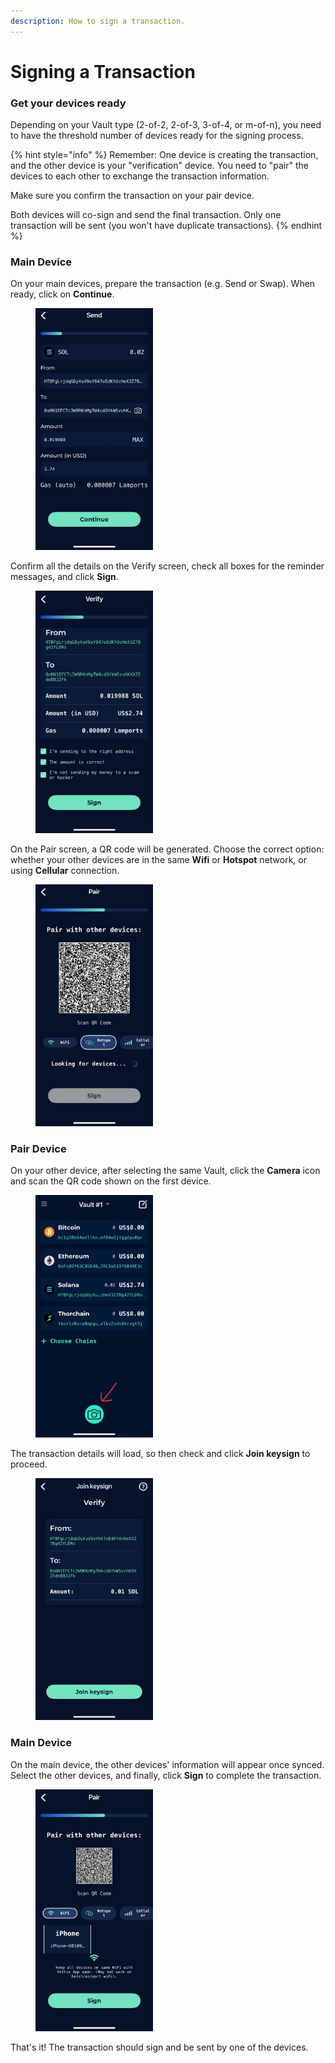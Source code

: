 ```yaml
---
description: How to sign a transaction.
---
```


# Signing a Transaction

### Get your devices ready

Depending on your Vault type (2-of-2, 2-of-3, 3-of-4, or m-of-n), you need to have the threshold number of devices ready for the signing process.

{% hint style="info" %}
Remember: One device is creating the transaction, and the other device is your "verification" device. You need to "pair" the devices to each other to exchange the transaction information.

Make sure you confirm the transaction on your pair device.

Both devices will co-sign and send the final transaction. Only one transaction will be sent (you won't have duplicate transactions).
{% endhint %}

### Main Device

On your main devices, prepare the transaction (e.g. Send or Swap). When ready, click on **Continue**.

<figure><img src="../.gitbook/assets/SignTx-1.jpeg" alt="" width="188"><figcaption></figcaption></figure>

Confirm all the details on the Verify screen, check all boxes for the reminder messages, and click **Sign**.

<figure><img src="../.gitbook/assets/SignTx-2.jpeg" alt="" width="188"><figcaption></figcaption></figure>

On the Pair screen, a QR code will be generated. Choose the correct option: whether your other devices are in the same **Wifi** or **Hotspot** network, or using **Cellular** connection.

<figure><img src="../.gitbook/assets/SignTx-3.jpeg" alt="" width="188"><figcaption></figcaption></figure>

### Pair Device

On your other device, after selecting the same Vault, click the **Camera** icon and scan the QR code shown on the first device.

<figure><img src="../.gitbook/assets/SignTx-4.jpeg" alt="" width="188"><figcaption></figcaption></figure>

The transaction details will load, so then check and click **Join keysign** to proceed.

<figure><img src="../.gitbook/assets/SignTx-5.jpeg" alt="" width="188"><figcaption></figcaption></figure>

### Main Device

On the main device, the other devices' information will appear once synced. Select the other devices, and finally, click **Sign** to complete the transaction.

<figure><img src="../.gitbook/assets/SignTx-6.jpeg" alt="" width="188"><figcaption></figcaption></figure>

That's it! The transaction should sign and be sent by one of the devices.
